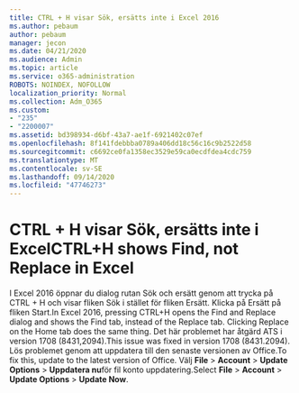 ```yaml
---
title: CTRL + H visar Sök, ersätts inte i Excel 2016
ms.author: pebaum
author: pebaum
manager: jecon
ms.date: 04/21/2020
ms.audience: Admin
ms.topic: article
ms.service: o365-administration
ROBOTS: NOINDEX, NOFOLLOW
localization_priority: Normal
ms.collection: Adm_O365
ms.custom:
- "235"
- "2200007"
ms.assetid: bd398934-d6bf-43a7-ae1f-6921402c07ef
ms.openlocfilehash: 8f141fdebbba0789a406dd18c56c16c9b2522d58
ms.sourcegitcommit: c6692ce0fa1358ec3529e59ca0ecdfdea4cdc759
ms.translationtype: MT
ms.contentlocale: sv-SE
ms.lasthandoff: 09/14/2020
ms.locfileid: "47746273"
---
```

# <a name="ctrlh-shows-find-not-replace-in-excel"></a><span data-ttu-id="18c36-102">CTRL + H visar Sök, ersätts inte i Excel</span><span class="sxs-lookup"><span data-stu-id="18c36-102">CTRL+H shows Find, not Replace in Excel</span></span>

<span data-ttu-id="18c36-103">I Excel 2016 öppnar du dialog rutan Sök och ersätt genom att trycka på CTRL + H och visar fliken Sök i stället för fliken Ersätt. Klicka på Ersätt på fliken Start.</span><span class="sxs-lookup"><span data-stu-id="18c36-103">In Excel 2016, pressing CTRL+H opens the Find and Replace dialog and shows the Find tab, instead of the Replace tab. Clicking Replace on the Home tab does the same thing.</span></span> <span data-ttu-id="18c36-104">Det här problemet har åtgärd ATS i version 1708 (8431,2094).</span><span class="sxs-lookup"><span data-stu-id="18c36-104">This issue was fixed in version 1708 (8431.2094).</span></span> <span data-ttu-id="18c36-105">Lös problemet genom att uppdatera till den senaste versionen av Office.</span><span class="sxs-lookup"><span data-stu-id="18c36-105">To fix this, update to the latest version of Office.</span></span> <span data-ttu-id="18c36-106">Välj **File** \> **Account** \> **Update Options** \> **Uppdatera nu**för fil konto uppdatering.</span><span class="sxs-lookup"><span data-stu-id="18c36-106">Select **File** \> **Account** \> **Update Options** \> **Update Now**.</span></span>
  